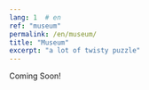 ```yaml
---
lang: 1  # en
ref: "museum"
permalink: /en/museum/
title: "Museum"
excerpt: "a lot of twisty puzzle"
---
```


Coming Soon!
